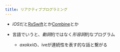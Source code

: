 ```yaml
---
title: リアクティブプログラミング
---
```


* *iOS*だと[RxSwift](RxSwift.md)とか[Combine](Combine.md)とか

* 言語でいうと、*動詞*的ではなく*形容詞*的なプログラム
  
  * *axokxi*の、iveが連続性を表す的な話と繋がる
